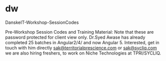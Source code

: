 # dw
DanskeIT-Workshop-SessionCodes

Pre-Workshop Session Codes and Training Material: Note that these are password protected for client view only. 
Dr.Syed Awase has already completed 25 batches in Angular2/4/ and now Angular 5. 
Interested, get in touch with him directly sak@territorialprescience.com or sak@sycliq.com 
we are also hiring freshers, to work on Niche Technologies at TPRI/SYCLIQ.

